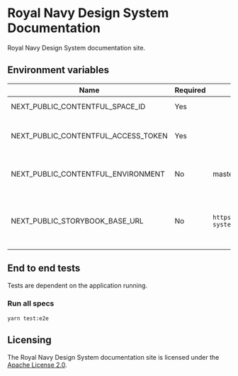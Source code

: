 # Royal Navy Design System Documentation

Royal Navy Design System documentation site.

## Environment variables

| Name                                | Required | Default value                                         | Description                                       |
| ----------------------------------- | -------- | ----------------------------------------------------- | ------------------------------------------------- |
| NEXT_PUBLIC_CONTENTFUL_SPACE_ID     | Yes      |                                                       | Contentful space ID                               |
| NEXT_PUBLIC_CONTENTFUL_ACCESS_TOKEN | Yes      |                                                       | Contentful content delivery API token             |
| NEXT_PUBLIC_CONTENTFUL_ENVIRONMENT  | No       | master                                                | Custom Contentful environment to use              |
| NEXT_PUBLIC_STORYBOOK_BASE_URL      | No       | `https://storybook.design-system.navy.digital.mod.uk` | Base URL for Storybook; used for embedded stories |

## End to end tests

Tests are dependent on the application running.

### Run all specs

`yarn test:e2e`

## Licensing

The Royal Navy Design System documentation site is licensed under the [Apache License 2.0](https://github.com/defencedigital/design-system-docs/blob/master/LICENSE).
